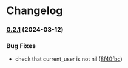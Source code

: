 # Changelog

### [0.2.1](https://www.github.com/kiqr/teamable/compare/v0.2.0...v0.2.1) (2024-03-12)


### Bug Fixes

* check that current_user is not nil ([8f40fbc](https://www.github.com/kiqr/teamable/commit/8f40fbc42c4ec1d6940a8b8b01b8ef517a8c517e))
